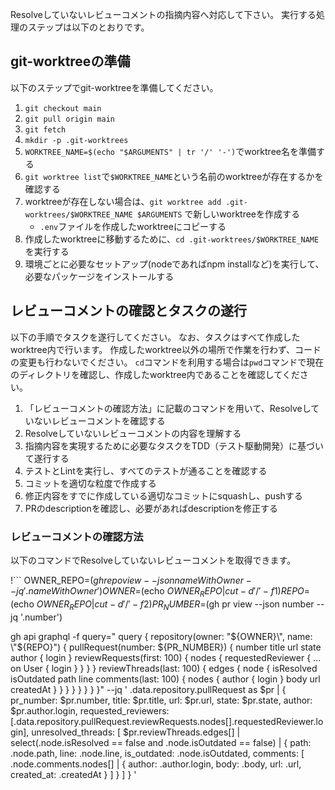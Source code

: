 Resolveしていないレビューコメントの指摘内容へ対応して下さい。
実行する処理のステップは以下のとおりです。

## git-worktreeの準備
以下のステップでgit-worktreeを準備してください。

1. `git checkout main`
2. `git pull origin main`
3. `git fetch`
4. `mkdir -p .git-worktrees`
5. `WORKTREE_NAME=$(echo "$ARGUMENTS" | tr '/' '-')`でworktree名を準備する
6. `git worktree list`で`$WORKTREE_NAME`という名前のworktreeが存在するかを確認する
7. worktreeが存在しない場合は、`git worktree add .git-worktrees/$WORKTREE_NAME $ARGUMENTS` で新しいworktreeを作成する
    - `.env`ファイルを作成したworktreeにコピーする
8. 作成したworktreeに移動するために、`cd .git-worktrees/$WORKTREE_NAME`を実行する
9. 環境ごとに必要なセットアップ(nodeであればnpm installなど)を実行して、必要なパッケージをインストールする

## レビューコメントの確認とタスクの遂行
以下の手順でタスクを遂行してください。
なお、タスクはすべて作成したworktree内で行います。
作成したworktree以外の場所で作業を行わず、コードの変更も行わないでください。
`cd`コマンドを利用する場合は`pwd`コマンドで現在のディレクトリを確認し、作成したworktree内であることを確認してください。

1. 「レビューコメントの確認方法」に記載のコマンドを用いて、Resolveしていないレビューコメントを確認する
2. Resolveしていないレビューコメントの内容を理解する
3. 指摘内容を実現するために必要なタスクをTDD（テスト駆動開発）に基づいて遂行する
4. テストとLintを実行し、すべてのテストが通ることを確認する
5. コミットを適切な粒度で作成する
6. 修正内容をすでに作成している適切なコミットにsquashし、pushする
7. PRのdescriptionを確認し、必要があればdescriptionを修正する

### レビューコメントの確認方法
以下のコマンドでResolveしていないレビューコメントを取得できます。

!```
OWNER_REPO=$(gh repo view --json nameWithOwner --jq '.nameWithOwner')
OWNER=$(echo $OWNER_REPO | cut -d'/' -f1)
REPO=$(echo $OWNER_REPO | cut -d'/' -f2)
PR_NUMBER=$(gh pr view --json number --jq '.number')

gh api graphql -f query="
query {
  repository(owner: \"${OWNER}\", name: \"${REPO}\") {
    pullRequest(number: ${PR_NUMBER}) {
      number
      title
      url
      state
      author {
        login
      }
      reviewRequests(first: 100) {
        nodes {
          requestedReviewer {
            ... on User {
              login
            }
          }
        }
      }
      reviewThreads(last: 100) {
        edges {
          node {
            isResolved
            isOutdated
            path
            line
            comments(last: 100) {
              nodes {
                author {
                  login
                }
                body
                url
                createdAt
              }
            }
          }
        }
      }
    }
  }
}" --jq '
  .data.repository.pullRequest as $pr |
  {
    pr_number: $pr.number,
    title: $pr.title,
    url: $pr.url,
    state: $pr.state,
    author: $pr.author.login,
    requested_reviewers: [.data.repository.pullRequest.reviewRequests.nodes[].requestedReviewer.login],
    unresolved_threads: [
      $pr.reviewThreads.edges[] |
      select(.node.isResolved == false and .node.isOutdated == false) |
      {
        path: .node.path,
        line: .node.line,
        is_outdated: .node.isOutdated,
        comments: [
          .node.comments.nodes[] |
          {
            author: .author.login,
            body: .body,
            url: .url,
            created_at: .createdAt
          }
        ]
      }
    ]
  }
'
```
